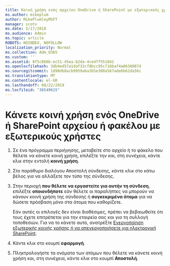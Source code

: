 ```yaml
---
title: Κοινή χρήση ενός αρχείου OneDrive ή SharePoint με εξωτερικούς χρήστες
ms.author: mikeplum
author: MikePlumleyMSFT
manager: scotv
ms.date: 5/17/2018
ms.audience: Admin
ms.topic: article
ROBOTS: NOINDEX, NOFOLLOW
localization_priority: Normal
ms.collection: Adm_O365
ms.custom: ''
ms.assetid: 8f5c866b-ec51-45ea-b2da-4ce4ff551041
ms.openlocfilehash: 3db4ed57a1daf32cf8bcc95c716baf4a06380874
ms.sourcegitcommit: 1d98db8acb9959aba3b5e308a567ade6b62da56c
ms.translationtype: MT
ms.contentlocale: el-GR
ms.lasthandoff: 08/22/2019
ms.locfileid: "36549615"
---
```

# <a name="share-a-onedrive-or-sharepoint-file-or-folder-with-external-users"></a>Κάνετε κοινή χρήση ενός OneDrive ή SharePoint αρχείου ή φακέλου με εξωτερικούς χρήστες

1. Σε ένα πρόγραμμα περιήγησης, μεταβείτε στο αρχείο ή το φάκελο που θέλετε να κάνετε κοινή χρήση, επιλέξτε την και, στη συνέχεια, κάντε κλικ στην εντολή **κοινή χρήση**.
    
2. Στο παράθυρο διαλόγου Αποστολή σύνδεσης, κάντε κλικ στο κάτω βέλος για να αλλάξετε τον τύπο της σύνδεσης.
    
3. Στην περιοχή **που θέλετε να εργαστείτε για αυτήν τη σύνδεση**, επιλέξτε **οποιονδήποτε** εάν θέλετε οι παραλήπτες να μπορούν να κάνουν κοινή χρήση της σύνδεσης ή **συγκεκριμένα άτομα** για να δώσετε πρόσβαση μόνο στα άτομα που καθορίζετε. 
    
    Εάν αυτές οι επιλογές δεν είναι διαθέσιμες, πρέπει να βεβαιωθείτε ότι τους έχετε επιτρέπεται για την εταιρεία σας και για τη συλλογή τοποθεσιών. Για να το κάνετε αυτό, ανατρέξτε [Ενεργοποίηση εξωτερικής κοινής χρήσης ή να απενεργοποιήσετε για ηλεκτρονική SharePoint](https://go.microsoft.com/fwlink/?linkid=866426).
    
4. Κάντε κλικ στο κουμπί **εφαρμογή**.
    
5. Πληκτρολογήστε τα ονόματα των ατόμων που θέλετε να κάνετε κοινή χρήση και, στη συνέχεια, κάντε κλικ στο κουμπί **Αποστολή**.
    

